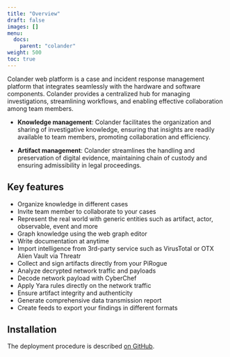 ```yaml
---
title: "Overview"
draft: false
images: []
menu:
  docs:
    parent: "colander"
weight: 500
toc: true
---
```


Colander web platform is a case and incident response management platform that integrates seamlessly with the hardware and software components. Colander provides a centralized hub for managing investigations, streamlining workflows, and enabling effective collaboration among team members.

* **Knowledge management**: Colander facilitates the organization and sharing of investigative knowledge, ensuring that insights are readily available to team members, promoting collaboration and efficiency.

* **Artifact management**: Colander streamlines the handling and preservation of digital evidence, maintaining chain of custody and ensuring admissibility in legal proceedings.


## Key features

* Organize knowledge in different cases
* Invite team member to collaborate to your cases
* Represent the real world with generic entities such as artifact, actor, observable, event and more
* Graph knowledge using the web graph editor
* Write documentation at anytime
* Import intelligence from 3rd-party service such as VirusTotal or OTX Alien Vault via Threatr
* Collect and sign artifacts directly from your PiRogue
* Analyze decrypted network traffic and payloads
* Decode network payload with CyberChef
* Apply Yara rules directly on the network traffic
* Ensure artifact integrity and authenticity
* Generate comprehensive data transmission report
* Create feeds to export your findings in different formats

## Installation

The deployment procedure is described [on GitHub](https://github.com/PiRogueToolSuite/colander).